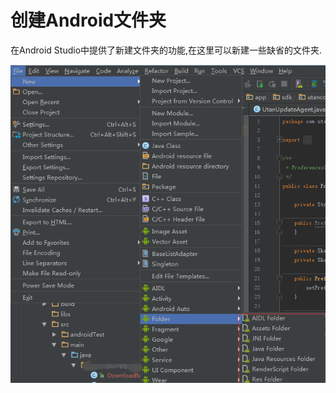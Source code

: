# 创建Android文件夹

在Android Studio中提供了新建文件夹的功能,在这里可以新建一些缺省的文件夹.



![](/image/Chapter02/创建Android文件夹/创建Android文件夹.png)


